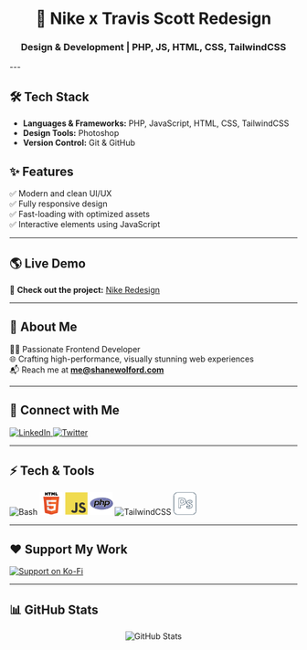 <h1 align="center">🚀 Nike x Travis Scott Redesign</h1>
<h3 align="center">Design & Development | PHP, JS, HTML, CSS, TailwindCSS</h3>
---

## 🛠️ Tech Stack
- **Languages & Frameworks:** PHP, JavaScript, HTML, CSS, TailwindCSS
- **Design Tools:** Photoshop
- **Version Control:** Git & GitHub

## ✨ Features
✅ Modern and clean UI/UX <br>
✅ Fully responsive design <br>
✅ Fast-loading with optimized assets <br>
✅ Interactive elements using JavaScript <br>

---

## 🌎 Live Demo
🔗 **Check out the project:** [Nike Redesign](https://shane-develops.github.io/Nike-Design/)

---

## 💬 About Me
👨‍💻 Passionate Frontend Developer <br>
🌐 Crafting high-performance, visually stunning web experiences <br>
📬 Reach me at **[me@shanewolford.com](mailto:me@shanewolford.com)**

---

## 📡 Connect with Me
<p align="left">
  <a href="https://linkedin.com/in/shanewolford" target="_blank">
    <img src="https://img.shields.io/badge/LinkedIn-Connect-blue?style=for-the-badge&logo=linkedin" alt="LinkedIn"/>
  </a>
  <a href="https://twitter.com/shanew_dev" target="_blank">
    <img src="https://img.shields.io/badge/Twitter-Follow-blue?style=for-the-badge&logo=twitter" alt="Twitter"/>
  </a>
</p>

---

## ⚡ Tech & Tools
<p align="left">
  <img src="https://www.vectorlogo.zone/logos/gnu_bash/gnu_bash-icon.svg" alt="Bash" width="40" height="40"/>
  <img src="https://raw.githubusercontent.com/devicons/devicon/master/icons/html5/html5-original-wordmark.svg" alt="HTML5" width="40" height="40"/>
  <img src="https://raw.githubusercontent.com/devicons/devicon/master/icons/javascript/javascript-original.svg" alt="JavaScript" width="40" height="40"/>
  <img src="https://raw.githubusercontent.com/devicons/devicon/master/icons/php/php-original.svg" alt="PHP" width="40" height="40"/>
  <img src="https://www.vectorlogo.zone/logos/tailwindcss/tailwindcss-icon.svg" alt="TailwindCSS" width="40" height="40"/>
  <img src="https://raw.githubusercontent.com/devicons/devicon/master/icons/photoshop/photoshop-line.svg" alt="Photoshop" width="40" height="40"/>
</p>

---

## ❤️ Support My Work
<a href="https://ko-fi.com/LunarAPI" target="_blank">
  <img src="https://cdn.ko-fi.com/cdn/kofi3.png?v=3" height="50" width="210" alt="Support on Ko-Fi"/>
</a>

---

## 📊 GitHub Stats
<p align="center">
  <img src="https://github-readme-stats.vercel.app/api/top-langs?username=shane-develops&show_icons=true&locale=en&layout=compact" alt="GitHub Stats"/>
</p>
